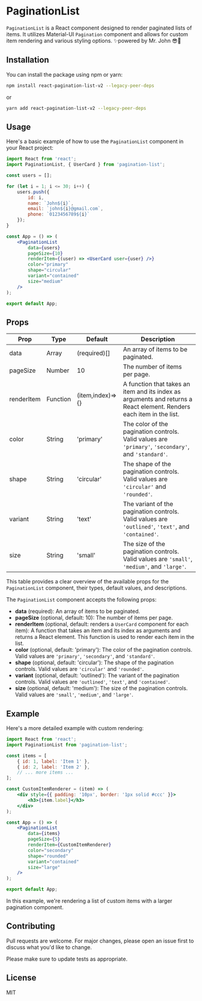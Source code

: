 # PaginationList

`PaginationList` is a React component designed to render paginated lists of items. It utilizes Material-UI `Pagination` component and allows for custom item rendering and various styling options. ✨powered by Mr. John 😎🤘

## Installation

You can install the package using npm or yarn:

```bash
npm install react-pagination-list-v2 --legacy-peer-deps
```

or

```bash
yarn add react-pagination-list-v2 --legacy-peer-deps
```

## Usage

Here's a basic example of how to use the `PaginationList` component in your React project:

```jsx
import React from 'react';
import PaginationList, { UserCard } from 'pagination-list';

const users = [];

for (let i = 1; i <= 30; i++) {
    users.push({
        id: i,
        name: `John${i}`,
        email: `john${i}@gmail.com`,
        phone: `0123456789${i}`
    });
}

const App = () => (
    <PaginationList
        data={users}
        pageSize={10}
        renderItem={(user) => <UserCard user={user} />}
        color="primary"
        shape="circular"
        variant="contained"
        size="medium"
    />
);

export default App;
```

## Props

| **Prop**         | **Type**                      | **Default**                    | **Description**                                                                                               |
|------------------|-------------------------------|--------------------------------|---------------------------------------------------------------------------------------------------------------|
| data             | Array                         | (required)[]                   | An array of items to be paginated.                                                                             |
| pageSize         | Number                        | 10                             | The number of items per page.                                                                                 |
| renderItem       | Function                      | (item,index)=>{<CustomItem />} | A function that takes an item and its index as arguments and returns a React element. Renders each item in the list. |
| color            | String                        | 'primary'                      | The color of the pagination controls. Valid values are `'primary'`, `'secondary'`, and `'standard'`.             |
| shape            | String                        | 'circular'                     | The shape of the pagination controls. Valid values are `'circular'` and `'rounded'`.                              |
| variant          | String                        | 'text'                         | The variant of the pagination controls. Valid values are `'outlined'`, `'text'`, and `'contained'`.              |
| size             | String                        | 'small'                        | The size of the pagination controls. Valid values are `'small'`, `'medium'`, and `'large'`.                    |

This table provides a clear overview of the available props for the `PaginationList` component, their types, default values, and descriptions.

The `PaginationList` component accepts the following props:

- **data** (required): An array of items to be paginated.
- **pageSize** (optional, default: 10): The number of items per page.
- **renderItem** (optional, default: renders a `UserCard` component for each item): A function that takes an item and its index as arguments and returns a React element. This function is used to render each item in the list.
- **color** (optional, default: 'primary'): The color of the pagination controls. Valid values are `'primary'`, `'secondary'`, and `'standard'`.
- **shape** (optional, default: 'circular'): The shape of the pagination controls. Valid values are `'circular'` and `'rounded'`.
- **variant** (optional, default: 'outlined'): The variant of the pagination controls. Valid values are `'outlined'`, `'text'`, and `'contained'`.
- **size** (optional, default: 'medium'): The size of the pagination controls. Valid values are `'small'`, `'medium'`, and `'large'`.

## Example

Here's a more detailed example with custom rendering:

```jsx
import React from 'react';
import PaginationList from 'pagination-list';

const items = [
    { id: 1, label: 'Item 1' },
    { id: 2, label: 'Item 2' },
    // ... more items ...
];

const CustomItemRenderer = (item) => (
    <div style={{ padding: '10px', border: '1px solid #ccc' }}>
        <h3>{item.label}</h3>
    </div>
);

const App = () => (
    <PaginationList
        data={items}
        pageSize={5}
        renderItem={CustomItemRenderer}
        color="secondary"
        shape="rounded"
        variant="contained"
        size="large"
    />
);

export default App;
```

In this example, we're rendering a list of custom items with a larger pagination component.

## Contributing

Pull requests are welcome. For major changes, please open an issue first to discuss what you'd like to change.

Please make sure to update tests as appropriate.

## License

MIT
```